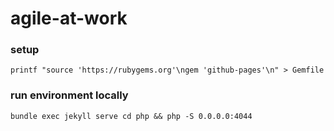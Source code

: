 # agile-at-work

### setup

```
printf "source 'https://rubygems.org'\ngem 'github-pages'\n" > Gemfile
```

### run environment locally

```
bundle exec jekyll serve cd php && php -S 0.0.0.0:4044
```

